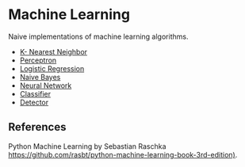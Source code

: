 # Machine Learning

Naive implementations of machine learning algorithms.

- [K- Nearest Neighbor](k_nearest_neighbor)
- [Perceptron](perceptron)
- [Logistic Regression](logistic_regression)
- [Naive Bayes](naive_bayes)
- [Neural Network](neural_network)
- [Classifier](classifier)
- [Detector](detector)

## References

Python Machine Learning by Sebastian Raschka <https://github.com/rasbt/python-machine-learning-book-3rd-edition)>.
